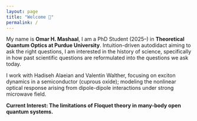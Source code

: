 ```yaml
---
layout: page
title: "Welcome 👋︎"
permalink: /
---
```


<p>My name is <strong>Omar H. Mashaal</strong>, I am a PhD Student (2025–) in <strong>Theoretical Quantum Optics at Purdue University</strong>. Intuition-driven autodidact aiming to ask the right questions, I am interested in the history of science, specifically in how past scientific questions are reformulated into the questions we ask today.</p>

<p>I work with Hadiseh Alaeian and Valentin Walther, focusing on exciton dynamics in a semiconductor (cuprous oxide); modeling the nonlinear optical response arising from dipole-dipole interactions under strong microwave field.</p>

<p><strong>Current Interest: The limitations of Floquet theory in many-body open quantum systems.</strong></p>
